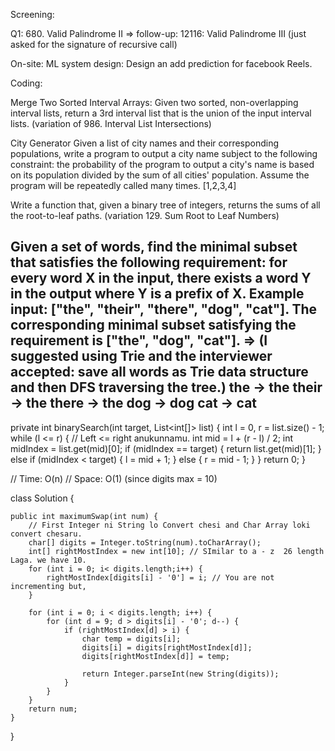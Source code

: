 Screening:

Q1: 680. Valid Palindrome II => follow-up: 12116: Valid Palindrome III (just asked for the signature of recursive call)

On-site:
ML system design: Design an add prediction for facebook Reels.

Coding:

Merge Two Sorted Interval Arrays: Given two sorted, non-overlapping interval lists, return a 3rd interval list that is the union of the input interval lists. (variation of 986. Interval List Intersections)

City Generator
Given a list of city names and their corresponding populations, write a program to output a city name subject to the following constraint: the probability of the program to output a city's name is based on its population divided by the sum of all cities' population. Assume the program will be repeatedly called many times. [1,2,3,4]

Write a function that, given a binary tree of integers, returns the sums of all the root-to-leaf paths. (variation 129. Sum Root to Leaf Numbers)

Given a set of words, find the minimal subset that satisfies the following requirement: for every word X in the input, there exists a word Y in the output where Y is a prefix of X. Example input: ["the", "their", "there", "dog", "cat"]. The corresponding minimal subset satisfying the requirement is ["the", "dog", "cat"]. => (I suggested using Trie and the interviewer accepted: save all words as Trie data structure and then DFS traversing the tree.)
the -> the
their -> the
there -> the
dog -> dog
cat -> cat
---------------




private int binarySearch(int target, List<int[]> list) {
        int l = 0, r = list.size() - 1;
        while (l <= r) { // Left <= right anukunnamu. 
            int mid = l + (r - l) / 2;
            int midIndex = list.get(mid)[0];
            if (midIndex == target) {
                return list.get(mid)[1];
            } else if (midIndex < target) {
                l = mid + 1;
            } else {
                r = mid - 1;
            }
        }
        return 0;
    }
	



// Time: O(n)
// Space: O(1) (since digits max = 10)

class Solution {

    public int maximumSwap(int num) {
        // First Integer ni String lo Convert chesi and Char Array loki convert chesaru. 
        char[] digits = Integer.toString(num).toCharArray();
        int[] rightMostIndex = new int[10]; // SImilar to a - z  26 length Laga. we have 10.
        for (int i = 0; i< digits.length;i++) {
            rightMostIndex[digits[i] - '0'] = i; // You are not incrementing but, 
        }

        for (int i = 0; i < digits.length; i++) {
            for (int d = 9; d > digits[i] - '0'; d--) {
                if (rightMostIndex[d] > i) {
                    char temp = digits[i];
                    digits[i] = digits[rightMostIndex[d]];
                    digits[rightMostIndex[d]] = temp;

                    return Integer.parseInt(new String(digits));
                }
            }
        }
        return num;
    }
}
